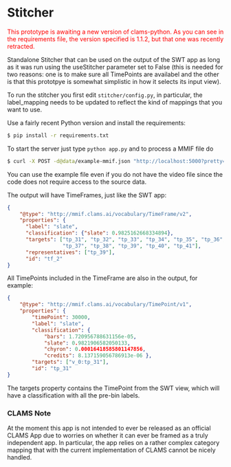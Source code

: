 # Stitcher

<span style="color:red">This prototype is awaiting a new version of clams-python. As you can see in the requirements file, the version specified is 1.1.2, but that one was recently retracted.</span>

Standalone Stitcher that can be used on the output of the SWT app as long as it was run using the useStitcher parameter set to False (this is needed for two reasons: one is to make sure all TimePoints are availabel and the other is that this prototpye is somewhat simplistic in how it selects its input view).

To run the stitcher you first edit `stitcher/config.py`, in particular, the label_mapping needs to be updated to reflect the kind of mappings that you want to use.

Use a fairly recent Python version and install the requirements:

```bash
$ pip install -r requirements.txt
```

To start the server just type `python app.py` and to process a MMIF file do

```bash
$ curl -X POST -d@data/example-mmif.json "http://localhost:5000?pretty=1"
```

You can use the example file even if you do not have the video file since the code does not require access to the source data.

The output will have TimeFrames, just like the SWT app:

```json
{
    "@type": "http://mmif.clams.ai/vocabulary/TimeFrame/v2",
    "properties": {
      "label": "slate",
      "classification": {"slate": 0.9825162668334894},
      "targets": ["tp_31", "tp_32", "tp_33", "tp_34", "tp_35", "tp_36", 
                  "tp_37", "tp_38", "tp_39", "tp_40", "tp_41"],
      "representatives": ["tp_39"],
      "id": "tf_2"
}
```  

All TimePoints included in the TimeFrame are also in the output, for example:

```json
{
    "@type": "http://mmif.clams.ai/vocabulary/TimePoint/v1",
    "properties": {
        "timePoint": 30000,
        "label": "slate",
        "classification": {
            "bars": 1.720956788631156e-05,
            "slate": 0.9821906582050133,
            "chyron": 0.00016418585801147856,
            "credits": 8.137159056786913e-06 },
        "targets": ["v_0:tp_31"],
        "id": "tp_31"
}
```

The targets property contains the TimePoint from the SWT view, which will have a classification with all the pre-bin labels.


### CLAMS Note

At the moment this app is not intended to ever be released as an official CLAMS App due to worries on whether it can ever be framed as a truly independent app. In particular, the app relies on a rather complex category mapping that with the current implementation of CLAMS cannot be nicely handled.
